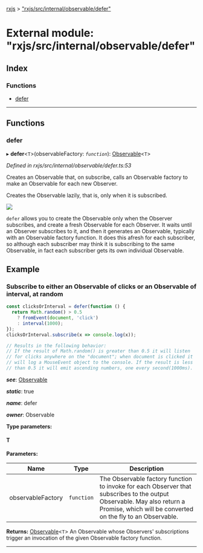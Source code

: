 [rxjs](../README.md) > ["rxjs/src/internal/observable/defer"](../modules/_rxjs_src_internal_observable_defer_.md)

# External module: "rxjs/src/internal/observable/defer"

## Index

### Functions

* [defer](_rxjs_src_internal_observable_defer_.md#defer)

---

## Functions

<a id="defer"></a>

###  defer

▸ **defer**<`T`>(observableFactory: *`function`*): [Observable](../classes/_rxjs_src_internal_observable_.observable.md)<`T`>

*Defined in rxjs/src/internal/observable/defer.ts:53*

Creates an Observable that, on subscribe, calls an Observable factory to make an Observable for each new Observer.

Creates the Observable lazily, that is, only when it is subscribed.

![](defer.png)

`defer` allows you to create the Observable only when the Observer subscribes, and create a fresh Observable for each Observer. It waits until an Observer subscribes to it, and then it generates an Observable, typically with an Observable factory function. It does this afresh for each subscriber, so although each subscriber may think it is subscribing to the same Observable, in fact each subscriber gets its own individual Observable.

Example
-------

### Subscribe to either an Observable of clicks or an Observable of interval, at random

```javascript
const clicksOrInterval = defer(function () {
  return Math.random() > 0.5
    ? fromEvent(document, 'click')
    : interval(1000);
});
clicksOrInterval.subscribe(x => console.log(x));

// Results in the following behavior:
// If the result of Math.random() is greater than 0.5 it will listen
// for clicks anywhere on the "document"; when document is clicked it
// will log a MouseEvent object to the console. If the result is less
// than 0.5 it will emit ascending numbers, one every second(1000ms).
```

*__see__*: [Observable](../classes/_rxjs_src_internal_observable_.observable.md)

*__static__*: true

*__name__*: defer

*__owner__*: Observable

**Type parameters:**

#### T 
**Parameters:**

| Name | Type | Description |
| ------ | ------ | ------ |
| observableFactory | `function` |  The Observable factory function to invoke for each Observer that subscribes to the output Observable. May also return a Promise, which will be converted on the fly to an Observable. |

**Returns:** [Observable](../classes/_rxjs_src_internal_observable_.observable.md)<`T`>
An Observable whose Observers' subscriptions trigger
an invocation of the given Observable factory function.

___

